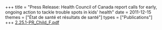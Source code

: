 +++
title = "Press Release: Health Council of Canada report calls for early, ongoing action to tackle trouble spots in kids' health"
date = 2011-12-15
themes = ["État de santé et résultats de santé"]
types = ["Publications"]
+++
[2.25.1-PR\_Child\_F.pdf](/files/2.25.1-PR_Child_F.pdf)

